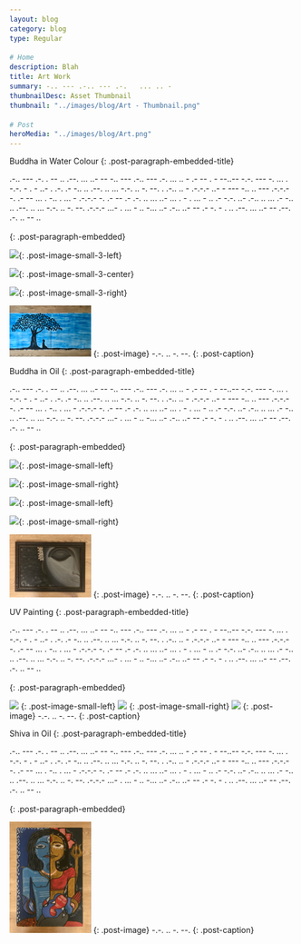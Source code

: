 ```yaml
---
layout: blog
category: blog
type: Regular

# Home
description: Blah
title: Art Work
summary: -.. --- .-.. --- .-.   ... .. -
thumbnailDesc: Asset Thumbnail
thumbnail: "../images/blog/Art - Thumbnail.png"

# Post
heroMedia: "../images/blog/Art.png"
---
```





Buddha in Water Colour
{: .post-paragraph-embedded-title}

.-.. --- .-. . --   .. .--. ... ..- --   -.. --- .-.. --- .-.   ... .. -   .- -- . - --..--   -.-. --- -. ... . -.-. - . - ..- . .-.   .- -.. .. .--. .. ... -.-. .. -. --.   . .-.. .. - .-.-.-   ..- -   --- -.. .. --- .-.-.-   -. .- --   ... . -..   . ... - .-.-.-   -. .- --   .-   .-. .. ... ..- ...   . -   . ... -   .. .- -.-. ..- .-.. .. ...   .- -.. .. .--. .. ... -.-. .. -. --. .-.-.-   ...- . ... - .. -... ..- .-.. ..- --   .- -. - .   .. .--. ... ..- --   .--. .-. .. -- ..
<br>
<br>
{: .post-paragraph-embedded}

<img src="../images/blog/art/water-buddha-1-lqip.png" data-src="../images/blog/art/water-buddha-1.png" class="lazyload blur-up">{: .post-image-small-3-left}

<img src="../images/blog/art/water-buddha-2-lqip.png" data-src="../images/blog/art/water-buddha-2.png" class="lazyload blur-up">{: .post-image-small-3-center}

<img src="../images/blog/art/water-buddha-3-lqip.png" data-src="../images/blog/art/water-buddha-3.png" class="lazyload blur-up">{: .post-image-small-3-right}

<img src="./images/blog/art/water-buddha-4-lqip.png"  data-src="../images/blog/art/water-buddha-4.png" class="lazyload blur-up">
{: .post-image} 
 -.-. .. -. --. 
{: .post-caption}





Buddha in Oil
{: .post-paragraph-embedded-title}

.-.. --- .-. . --   .. .--. ... ..- --   -.. --- .-.. --- .-.   ... .. -   .- -- . - --..--   -.-. --- -. ... . -.-. - . - ..- . .-.   .- -.. .. .--. .. ... -.-. .. -. --.   . .-.. .. - .-.-.-   ..- -   --- -.. .. --- .-.-.-   -. .- --   ... . -..   . ... - .-.-.-   -. .- --   .-   .-. .. ... ..- ...   . -   . ... -   .. .- -.-. ..- .-.. .. ...   .- -.. .. .--. .. ... -.-. .. -. --. .-.-.-   ...- . ... - .. -... ..- .-.. ..- --   .- -. - .   .. .--. ... ..- --   .--. .-. .. -- ..
<br>
<br>
{: .post-paragraph-embedded}

<img src="../images/blog/art/oil-buddha-1-lqip.png" data-src="../images/blog/art/oil-buddha-1.png" class="lazyload blur-up">{: .post-image-small-left}

<img src="../images/blog/art/oil-buddha-2-lqip.png" data-src="../images/blog/art/oil-buddha-2.png" class="lazyload blur-up">{: .post-image-small-right}

<img src="../images/blog/art/oil-buddha-3-lqip.png" data-src="../images/blog/art/oil-buddha-3.png" class="lazyload blur-up">{: .post-image-small-left}

<img src="../images/blog/art/oil-buddha-4-lqip.png" data-src="../images/blog/art/oil-buddha-4.png" class="lazyload blur-up">{: .post-image-small-right}

<img src="./images/blog/art/oil-buddha-5-lqip.png"  data-src="../images/blog/art/oil-buddha-5.png" class="lazyload blur-up">
{: .post-image} 
 -.-. .. -. --. 
{: .post-caption}






UV Painting
{: .post-paragraph-embedded-title}

.-.. --- .-. . --   .. .--. ... ..- --   -.. --- .-.. --- .-.   ... .. -   .- -- . - --..--   -.-. --- -. ... . -.-. - . - ..- . .-.   .- -.. .. .--. .. ... -.-. .. -. --.   . .-.. .. - .-.-.-   ..- -   --- -.. .. --- .-.-.-   -. .- --   ... . -..   . ... - .-.-.-   -. .- --   .-   .-. .. ... ..- ...   . -   . ... -   .. .- -.-. ..- .-.. .. ...   .- -.. .. .--. .. ... -.-. .. -. --. .-.-.-   ...- . ... - .. -... ..- .-.. ..- --   .- -. - .   .. .--. ... ..- --   .--. .-. .. -- ..
<br>
<br>
{: .post-paragraph-embedded}

<img src="../images/blog/art/uv-1-lqip.png" data-src="../images/blog/art/uv-1.png" class="lazyload blur-up">
{: .post-image-small-left}

<img src="../images/blog/art/uv-2-lqip.png" data-src="../images/blog/art/uv-2.png" class="lazyload blur-up">
{: .post-image-small-right}

<img src="../images/blog/art/uv-3-lqip.png" data-src="../images/blog/art/uv-3.png" class="lazyload blur-up">
{: .post-image} 
 -.-. .. -. --. 
{: .post-caption}




Shiva in Oil
{: .post-paragraph-embedded-title}

.-.. --- .-. . --   .. .--. ... ..- --   -.. --- .-.. --- .-.   ... .. -   .- -- . - --..--   -.-. --- -. ... . -.-. - . - ..- . .-.   .- -.. .. .--. .. ... -.-. .. -. --.   . .-.. .. - .-.-.-   ..- -   --- -.. .. --- .-.-.-   -. .- --   ... . -..   . ... - .-.-.-   -. .- --   .-   .-. .. ... ..- ...   . -   . ... -   .. .- -.-. ..- .-.. .. ...   .- -.. .. .--. .. ... -.-. .. -. --. .-.-.-   ...- . ... - .. -... ..- .-.. ..- --   .- -. - .   .. .--. ... ..- --   .--. .-. .. -- ..
<br>
<br>
{: .post-paragraph-embedded}

<img src="./images/blog/art/oil-shiva-lqip.png"  data-src="../images/blog/art/oil-shiva.png" class="lazyload blur-up">
{: .post-image} 
 -.-. .. -. --. 
{: .post-caption}